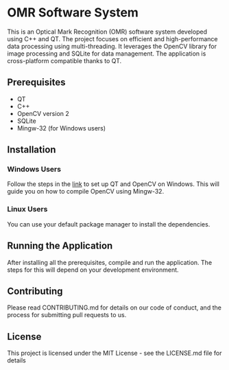 # OMR Software System

This is an Optical Mark Recognition (OMR) software system developed using C++ and QT. The project focuses on efficient and high-performance data processing using multi-threading. It leverages the OpenCV library for image processing and SQLite for data management. The application is cross-platform compatible thanks to QT.

## Prerequisites

- QT
- C++
- OpenCV version 2
- SQLite
- Mingw-32 (for Windows users)

## Installation

### Windows Users

Follow the steps in the [link](https://wiki.qt.io/How_to_setup_Qt_and_openCV_on_Windows) to set up QT and OpenCV on Windows. This will guide you on how to compile OpenCV using Mingw-32.

### Linux Users

You can use your default package manager to install the dependencies.

## Running the Application

After installing all the prerequisites, compile and run the application. The steps for this will depend on your development environment.

## Contributing

Please read CONTRIBUTING.md for details on our code of conduct, and the process for submitting pull requests to us.

## License

This project is licensed under the MIT License - see the LICENSE.md file for details
